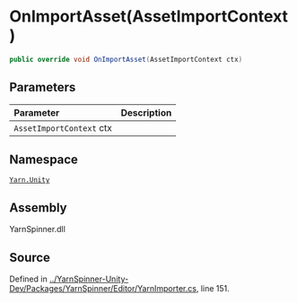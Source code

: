 # OnImportAsset\(AssetImportContext\)

```csharp
public override void OnImportAsset(AssetImportContext ctx)
```

## Parameters

| Parameter | Description |
| :--- | :--- |
| `AssetImportContext` ctx |  |

## Namespace

[`Yarn.Unity`](../)

## Assembly

YarnSpinner.dll

## Source

Defined in [../YarnSpinner-Unity-Dev/Packages/YarnSpinner/Editor/YarnImporter.cs](https://github.com/YarnSpinnerTool/YarnSpinner-Unity//blob/develop/Editor/YarnImporter.cs#L151), line 151.

